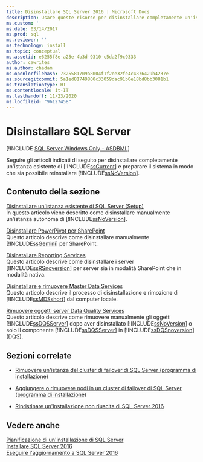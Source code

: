 ```yaml
---
title: Disinstallare SQL Server 2016 | Microsoft Docs
description: Usare queste risorse per disinstallare completamente un'istanza di SQL Server 2019 e preparare il sistema in modo che sia possibile reinstallare SQL Server.
ms.custom: ''
ms.date: 03/14/2017
ms.prod: sql
ms.reviewer: ''
ms.technology: install
ms.topic: conceptual
ms.assetid: e6255f8e-a25e-4b3d-9310-c5da2f9c9333
author: cawrites
ms.author: chadam
ms.openlocfilehash: 7325581709a8004f1f2ee32fe4c4876429b4237e
ms.sourcegitcommit: 5a1ed81749800c33059dac91b0e18bd8bb3081b1
ms.translationtype: HT
ms.contentlocale: it-IT
ms.lasthandoff: 11/23/2020
ms.locfileid: "96127458"
---
```

# <a name="uninstall-sql-server"></a>Disinstallare SQL Server 
[!INCLUDE [SQL Server Windows Only - ASDBMI ](../../includes/applies-to-version/sql-windows-only-asdbmi.md)]

  Seguire gli articoli indicati di seguito per disinstallare completamente un'istanza esistente di [!INCLUDE[ssCurrent](../../includes/sscurrent-md.md)] e preparare il sistema in modo che sia possibile reinstallare [!INCLUDE[ssNoVersion](../../includes/ssnoversion-md.md)].  
  
## <a name="in-this-section"></a>Contenuto della sezione  
 [Disinstallare un'istanza esistente di SQL Server &#40;Setup&#41;](../../sql-server/install/uninstall-an-existing-instance-of-sql-server-setup.md)  
 In questo articolo viene descritto come disinstallare manualmente un'istanza autonoma di [!INCLUDE[ssNoVersion](../../includes/ssnoversion-md.md)].  
  
 [Disinstallare PowerPivot per SharePoint](../../sql-server/install/uninstall-power-pivot-for-sharepoint.md)  
 Questo articolo descrive come disinstallare manualmente [!INCLUDE[ssGemini](../../includes/ssgemini-md.md)] per SharePoint.  
  
 [Disinstallare Reporting Services](../../sql-server/install/uninstall-reporting-services.md)  
 Questo articolo descrive come disinstallare i server [!INCLUDE[ssRSnoversion](../../includes/ssrsnoversion-md.md)] per server sia in modalità SharePoint che in modalità nativa.  
  
 [Disinstallare e rimuovere Master Data Services](../../sql-server/install/uninstall-and-remove-master-data-services.md)  
 Questo articolo descrive il processo di disinstallazione e rimozione di [!INCLUDE[ssMDSshort](../../includes/ssmdsshort-md.md)] dal computer locale.  
  
 [Rimuovere oggetti server Data Quality Services](../../sql-server/install/remove-data-quality-server-objects.md)  
 Questo articolo descrive come rimuovere manualmente gli oggetti [!INCLUDE[ssDQSServer](../../includes/ssdqsserver-md.md)] dopo aver disinstallato [!INCLUDE[ssNoVersion](../../includes/ssnoversion-md.md)] o solo il componente [!INCLUDE[ssDQSServer](../../includes/ssdqsserver-md.md)] in [!INCLUDE[ssDQSnoversion](../../includes/ssdqsnoversion-md.md)] (DQS).  
  
## <a name="related-sections"></a>Sezioni correlate  
  
-   [Rimuovere un'istanza del cluster di failover di SQL Server &#40;programma di installazione&#41;](../../sql-server/failover-clusters/install/remove-a-sql-server-failover-cluster-instance-setup.md)  
  
-   [Aggiungere o rimuovere nodi in un cluster di failover di SQL Server &#40;programma di installazione&#41;](../../sql-server/failover-clusters/install/add-or-remove-nodes-in-a-sql-server-failover-cluster-setup.md)  
  
-   [Ripristinare un'installazione non riuscita di SQL Server 2016](../../database-engine/install-windows/repair-a-failed-sql-server-installation.md)  
  
## <a name="see-also"></a>Vedere anche  
 [Pianificazione di un'installazione di SQL Server](../../sql-server/install/planning-a-sql-server-installation.md)   
 [Installare SQL Server 2016](../../database-engine/install-windows/install-sql-server.md)   
 [Eseguire l'aggiornamento a SQL Server 2016](../../database-engine/install-windows/upgrade-sql-server.md)  
  
  
